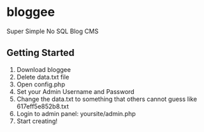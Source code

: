 # bloggee
 Super Simple No SQL Blog CMS

## Getting Started
1. Download bloggee
2. Delete data.txt file
3. Open config.php
4. Set your Admin Username and Password
5. Change the data.txt to something that others cannot guess like 617eff5e852b8.txt
6. Login to admin panel: yoursite/admin.php
7. Start creating!
